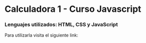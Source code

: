 <h1 aling="center">Calculadora 1 - Curso Javascript</h1>
<h3 aling="center">Lenguajes utilizados: HTML, CSS y JavaScript</h3>

Para utilizarla visita el siguiente link: 
